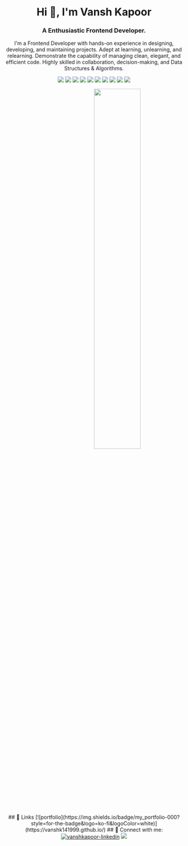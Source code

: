 <!DOCTYPE html>
<html>
<body>
<h1 align="center">Hi 👋, I'm Vansh Kapoor</h1>
<h3 align="center">A Enthusiastic Frontend Developer.</h3>
<p align="center">I'm a Frontend Developer with hands-on experience in designing, developing, and maintaining projects. Adept at learning, unlearning, and relearning. Demonstrate the capability of managing clean, elegant, and efficient code. Highly skilled in collaboration, decision-making, and Data Structures & Algorithms.</p>
<p align= "center">
<img src="https://img.shields.io/badge/HTML-E96227"/>
<img src="https://img.shields.io/badge/CSS-2763EA"/>
<img src="https://img.shields.io/badge/Javascript-EFCD46"/>
<img src="https://img.shields.io/badge/React-119FCA"/>
<img src="https://img.shields.io/badge/Electron-1B1C26"/>
<img src="https://img.shields.io/badge/PHP-7377AD"/>
<img src="https://img.shields.io/badge/SQL-DC8903"/>
<img src="https://img.shields.io/badge/Node-2C2C2C"/>
<img src="https://img.shields.io/badge/Express-484747"/>
<img src="https://img.shields.io/badge/Mongodb-54A74A"/>
</p>
<div align="center">
<p align="center"><a href="#"><img style="margin-left:25%" width="50%" align="center" height="auto" src="https://sagarmude.netlify.app/static/media/avatar.711110cc.svg" height="175px"/></a></p>
</div>
<div align="center">
## 🔗 Links
[![portfolio](https://img.shields.io/badge/my_portfolio-000?style=for-the-badge&logo=ko-fi&logoColor=white)](https://vanshk141999.github.io/)
## 🔗 Connect with me:
<span align="left">
  <a href="https://www.linkedin.com/in/vansh-kapoor-vk/" target="blank"><img src="https://img.shields.io/badge/LinkedIn-0077B5?style=for-the-badge&logo=linkedin&logoColor=white" alt="vanshkapoor-linkedin"/></a>
  <a href="mailto:kvansh297@gmail.com">
    <img src="https://img.shields.io/badge/Gmail-D14836?style=for-the-badge&logo=gmail&logoColor=white"   />
  </a>
</span>
</div>
</body>
</html>
